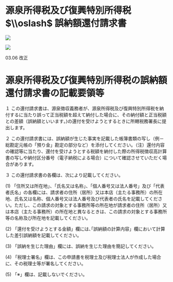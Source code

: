 # 源泉所得税及び復興特別所得税 $\\oslash$ 誤納額還付請求書

![](https://www.nta.go.jp/tmp/e23f866c-b126-4b28-86f1-91b18559af7d/images/450ffbcc3b4e6301e0a1ba16a3924df1b52d5c290d2f54b84763524ad8bc5e1f.jpg)

![](https://www.nta.go.jp/tmp/e23f866c-b126-4b28-86f1-91b18559af7d/images/3e493d627b7a2ced735d9bc959579d1bcda1827d746c6bccda9f13e024e4982b.jpg)

03.06 改正

# 源泉所得税及び復興特別所得税の誤納額還付請求書の記載要領等

１ この還付請求書は、源泉徴収義務者が、源泉所得税及び復興特別所得税を納付するに当たり誤って正当税額を超えて納付した場合に、その納付額と正当税額との差額（誤納額といいます｡)の還付を受けようとするときに所轄税務署長に提出します。

２ この還付請求書には、誤納額が生じた事実を記載した帳簿書類の写し（例－総勘定元帳の「預り金」勘定の部分など）を添付してください。（注）還付内容の確認等に当たり、還付を受けようとする税額を納付した際の所得税徴収高計算書の写しや納付区分番号（電子納税による場合）について確認させていただく場合があります。

３ この還付請求書の各欄は、次により記載してください。

(1) 「住所又は所在地」、「氏名又は名称」、「個人番号又は法人番号」及び「代表者氏名」の各欄には、請求者の住所（居所）又は本店（主たる事務所）の所在地、氏名又は名称、個人番号又は法人番号及び代表者の氏名を記載してください。ただし、この請求の対象とする事務所等の所在地が請求者の住所（居所）又は本店（主たる事務所）の所在地と異なるときは、この請求の対象とする事務所等の名称及び所在地を記載してください。

(2) 「還付を受けようとする金額」欄には､｢誤納額の計算内容」欄において計算した差引誤納額を記載してください。

(3) 「誤納を生じた理由」欄には、誤納を生じた理由を簡記してください。

(4) 「税理士署名」欄は、この申請書を税理士及び税理士法人が作成した場合に、その税理士等が署名してください。

(5) 「※」欄は、記載しないでください。
